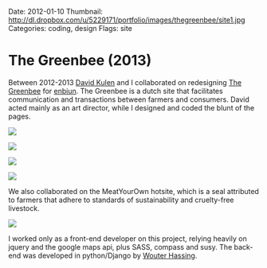 Date: 2012-01-10
Thumbnail: http://dl.dropbox.com/u/5229171/portfolio/images/thegreenbee/site1.jpg
Categories: coding, design
Flags: site

# The Greenbee (2013)

Between 2012-2013 [David Kulen][collab1] and I collaborated on redesigning [The Greenbee][link-site] for [enbiun][collab2]. The Greenbee is a dutch site that facilitates communication and transactions between farmers and consumers. David acted mainly as an art director, while I designed and coded the blunt of the pages.

[![](http://dl.dropbox.com/u/5229171/portfolio/images/thegreenbee/site1.jpg)][link-site]

[![](http://dl.dropbox.com/u/5229171/portfolio/images/thegreenbee/site2.jpg)][link-site]

[![](http://dl.dropbox.com/u/5229171/portfolio/images/thegreenbee/site3.jpg)][link-site]

[![](http://dl.dropbox.com/u/5229171/portfolio/images/thegreenbee/site4.jpg)][link-site]

We also collaborated on the MeatYourOwn hotsite, which is a seal attributed to farmers that adhere to standards of sustainability and cruelty-free livestock.

[![](http://dl.dropbox.com/u/5229171/portfolio/images/thegreenbee/site5.jpg)][link-site2]

I worked only as a front-end developer on this project, relying heavily on jquery and the google maps api, plus SASS, compass and susy. The back-end was developed in python/Django by [Wouter Hassing][collab3].

[collab1]: http://dkulen.net
[collab2]: http://enbiun.nl
[collab3]: http://github.com/wouterhassing
[link-site]: http://thegreenbee.nl
[link-site2]: http://thegreenbee.nl/myo
